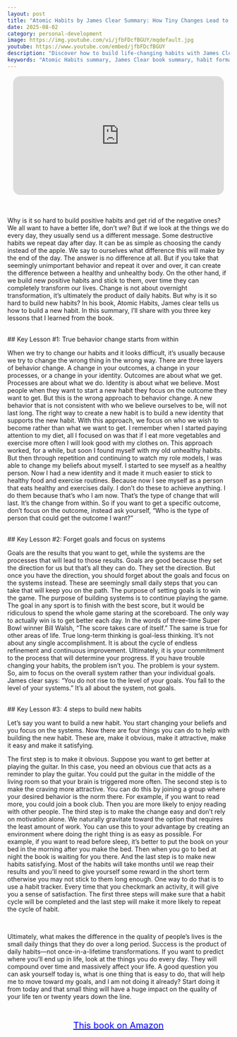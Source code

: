 ```yaml
---
layout: post
title: "Atomic Habits by James Clear Summary: How Tiny Changes Lead to Remarkable Results"
date: 2025-08-02
category: personal-development
image: https://img.youtube.com/vi/jfbFDcfBGUY/mqdefault.jpg
youtube: https://www.youtube.com/embed/jfbFDcfBGUY
description: "Discover how to build life-changing habits with James Clear’s Atomic Habits. Learn how tiny daily changes—based on identity, systems, and four behavior rules—can lead to lasting success."
keywords: "Atomic Habits summary, James Clear book summary, habit formation strategies, identity-based habits, systems vs goals, how to build good habits, personal development, daily routines for success"
---
```


<div style="display: flex; justify-content: center; margin-bottom: 20px;">
  <div style="aspect-ratio: 16 / 9; width: 95%; max-width: 700px; position: relative;">
    <iframe 
      src="https://www.youtube.com/embed/jfbFDcfBGUY"
      title="Atomic Habits by James Clear Summary: How Tiny Changes Lead to Remarkable Results"
      allowfullscreen
      frameborder="0"
      style="position: absolute; inset: 0; width: 100%; height: 100%; border-radius: 16px;">
    </iframe>
  </div>
</div>

<div style="height: 15px;"></div>
<!-- ..................................................................... -->

Why is it so hard to build positive habits and get rid of the negative ones? We all want to have a better life, don’t we? But if we look at the things we do every day, they usually send us a different message. Some destructive habits we repeat day after day. It can be as simple as choosing the candy instead of the apple. We say to ourselves what difference this will make by the end of the day. The answer is no difference at all. But if you take that seemingly unimportant behavior and repeat it over and over, it can create the difference between a healthy and unhealthy body. On the other hand, if we build new positive habits and stick to them, over time they can completely transform our lives. Change is not about overnight transformation, it’s ultimately the product of daily habits. But why is it so hard to build new habits? In his book, Atomic Habits, James clear tells us how to build a new habit. In this summary, I’ll share with you three key lessons that I learned from the book.


<br>
## Key Lesson #1: True behavior change starts from within


When we try to change our habits and it looks difficult, it’s usually because we try to change the wrong thing in the wrong way. There are three layers of behavior change. A change in your outcomes, a change in your processes, or a change in your identity. Outcomes are about what we get. Processes are about what we do. Identity is about what we believe. Most people when they want to start a new habit they focus on the outcome they want to get. But this is the wrong approach to behavior change. A new behavior that is not consistent with who we believe ourselves to be, will not last long. The right way to create a new habit is to build a new identity that supports the new habit. With this approach, we focus on who we wish to become rather than what we want to get. I remember when I started paying attention to my diet, all I focused on was that if I eat more vegetables and exercise more often I will look good with my clothes on. This approach worked, for a while, but soon I found myself with my old unhealthy habits. But then through repetition and continuing to watch my role models, I was able to change my beliefs about myself. I started to see myself as a healthy person. Now I had a new identity and it made it much easier to stick to healthy food and exercise routines. Because now I see myself as a person that eats healthy and exercises daily. I don’t do these to achieve anything. I do them because that’s who I am now. That’s the type of change that will last. It’s the change from within. So if you want to get a specific outcome, don’t focus on the outcome, instead ask yourself, “Who is the type of person that could get the outcome I want?”



<br>
## Key Lesson #2: Forget goals and focus on systems


Goals are the results that you want to get, while the systems are the processes that will lead to those results. Goals are good because they set the direction for us but that’s all they can do. They set the direction. But once you have the direction, you should forget about the goals and focus on the systems instead. These are seemingly small daily steps that you can take that will keep you on the path. The purpose of setting goals is to win the game. The purpose of building systems is to continue playing the game. The goal in any sport is to finish with the best score, but it would be ridiculous to spend the whole game staring at the scoreboard. The only way to actually win is to get better each day. In the words of three-time Super Bowl winner Bill Walsh, “The score takes care of itself.” The same is true for other areas of life. True long-term thinking is goal-less thinking. It’s not about any single accomplishment. It is about the cycle of endless refinement and continuous improvement. Ultimately, it is your commitment to the process that will determine your progress. If you have trouble changing your habits, the problem isn’t you. The problem is your system. So, aim to focus on the overall system rather than your individual goals. James clear says: “You do not rise to the level of your goals. You fall to the level of your systems.” It’s all about the system, not goals.



<br>
## Key Lesson #3: 4 steps to build new habits


Let’s say you want to build a new habit. You start changing your beliefs and you focus on the systems. Now there are four things you can do to help with building the new habit. These are, make it obvious, make it attractive, make it easy and make it satisfying. 

 The first step is to make it obvious. Suppose you want to get better at playing the guitar. In this case, you need an obvious cue that acts as a reminder to play the guitar. You could put the guitar in the middle of the living room so that your brain is triggered more often. The second step is to make the craving more attractive. You can do this by joining a group where your desired behavior is the norm there. For example, if you want to read more, you could join a book club. Then you are more likely to enjoy reading with other people. The third step is to make the change easy and don’t rely on motivation alone. We naturally gravitate toward the option that requires the least amount of work. You can use this to your advantage by creating an environment where doing the right thing is as easy as possible. For example, if you want to read before sleep, it’s better to put the book on your bed in the morning after you make the bed. Then when you go to bed at night the book is waiting for you there. And the last step is to make new habits satisfying. Most of the habits will take months until we reap their results and you’ll need to give yourself some reward in the short term otherwise you may not stick to them long enough. One way to do that is to use a habit tracker. Every time that you checkmark an activity, it will give you a sense of satisfaction. The first three steps will make sure that a habit cycle will be completed and the last step will make it more likely to repeat the cycle of habit.

<br>
 

Ultimately, what makes the difference in the quality of people’s lives is the small daily things that they do over a long period. Success is the product of daily habits—not once-in-a-lifetime transformations. If you want to predict where you’ll end up in life, look at the things you do every day. They will compound over time and massively affect your life. A good question you can ask yourself today is, what is one thing that is easy to do, that will help me to move toward my goals, and I am not doing it already? Start doing it from today and that small thing will have a huge impact on the quality of your life ten or twenty years down the line.


<br>
<p style="text-align: center;">
  <a href="https://amzn.to/3Lk307W" target="_blank" style="color: blue; text-decoration: underline; font-size: 20px;">
    This book on Amazon
  </a>
</p>

